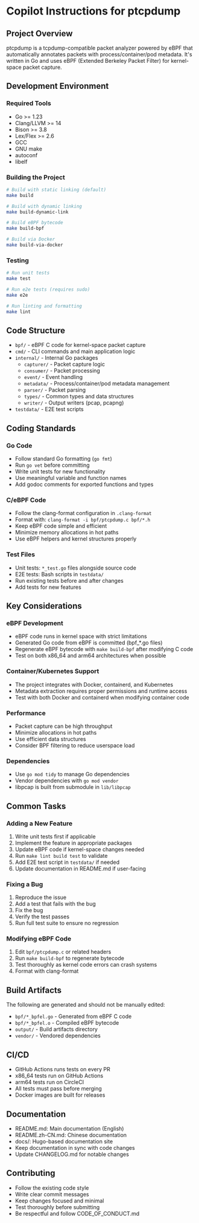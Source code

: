# Copilot Instructions for ptcpdump

## Project Overview

ptcpdump is a tcpdump-compatible packet analyzer powered by eBPF that automatically annotates packets with process/container/pod metadata. It's written in Go and uses eBPF (Extended Berkeley Packet Filter) for kernel-space packet capture.

## Development Environment

### Required Tools
- Go >= 1.23
- Clang/LLVM >= 14
- Bison >= 3.8
- Lex/Flex >= 2.6
- GCC
- GNU make
- autoconf
- libelf

### Building the Project

```bash
# Build with static linking (default)
make build

# Build with dynamic linking
make build-dynamic-link

# Build eBPF bytecode
make build-bpf

# Build via Docker
make build-via-docker
```

### Testing

```bash
# Run unit tests
make test

# Run e2e tests (requires sudo)
make e2e

# Run linting and formatting
make lint
```

## Code Structure

- `bpf/` - eBPF C code for kernel-space packet capture
- `cmd/` - CLI commands and main application logic
- `internal/` - Internal Go packages
  - `capturer/` - Packet capture logic
  - `consumer/` - Packet processing
  - `event/` - Event handling
  - `metadata/` - Process/container/pod metadata management
  - `parser/` - Packet parsing
  - `types/` - Common types and data structures
  - `writer/` - Output writers (pcap, pcapng)
- `testdata/` - E2E test scripts

## Coding Standards

### Go Code
- Follow standard Go formatting (`go fmt`)
- Run `go vet` before committing
- Write unit tests for new functionality
- Use meaningful variable and function names
- Add godoc comments for exported functions and types

### C/eBPF Code
- Follow the clang-format configuration in `.clang-format`
- Format with: `clang-format -i bpf/ptcpdump.c bpf/*.h`
- Keep eBPF code simple and efficient
- Minimize memory allocations in hot paths
- Use eBPF helpers and kernel structures properly

### Test Files
- Unit tests: `*_test.go` files alongside source code
- E2E tests: Bash scripts in `testdata/`
- Run existing tests before and after changes
- Add tests for new features

## Key Considerations

### eBPF Development
- eBPF code runs in kernel space with strict limitations
- Generated Go code from eBPF is committed (bpf_*.go files)
- Regenerate eBPF bytecode with `make build-bpf` after modifying C code
- Test on both x86_64 and arm64 architectures when possible

### Container/Kubernetes Support
- The project integrates with Docker, containerd, and Kubernetes
- Metadata extraction requires proper permissions and runtime access
- Test with both Docker and containerd when modifying container code

### Performance
- Packet capture can be high throughput
- Minimize allocations in hot paths
- Use efficient data structures
- Consider BPF filtering to reduce userspace load

### Dependencies
- Use `go mod tidy` to manage Go dependencies
- Vendor dependencies with `go mod vendor`
- libpcap is built from submodule in `lib/libpcap`

## Common Tasks

### Adding a New Feature
1. Write unit tests first if applicable
2. Implement the feature in appropriate packages
3. Update eBPF code if kernel-space changes needed
4. Run `make lint build test` to validate
5. Add E2E test script in `testdata/` if needed
6. Update documentation in README.md if user-facing

### Fixing a Bug
1. Reproduce the issue
2. Add a test that fails with the bug
3. Fix the bug
4. Verify the test passes
5. Run full test suite to ensure no regression

### Modifying eBPF Code
1. Edit `bpf/ptcpdump.c` or related headers
2. Run `make build-bpf` to regenerate bytecode
3. Test thoroughly as kernel code errors can crash systems
4. Format with clang-format

## Build Artifacts

The following are generated and should not be manually edited:
- `bpf/*_bpfel.go` - Generated from eBPF C code
- `bpf/*_bpfel.o` - Compiled eBPF bytecode
- `output/` - Build artifacts directory
- `vendor/` - Vendored dependencies

## CI/CD

- GitHub Actions runs tests on every PR
- x86_64 tests run on GitHub Actions
- arm64 tests run on CircleCI
- All tests must pass before merging
- Docker images are built for releases

## Documentation

- README.md: Main documentation (English)
- README.zh-CN.md: Chinese documentation
- docs/: Hugo-based documentation site
- Keep documentation in sync with code changes
- Update CHANGELOG.md for notable changes

## Contributing

- Follow the existing code style
- Write clear commit messages
- Keep changes focused and minimal
- Test thoroughly before submitting
- Be respectful and follow CODE_OF_CONDUCT.md
